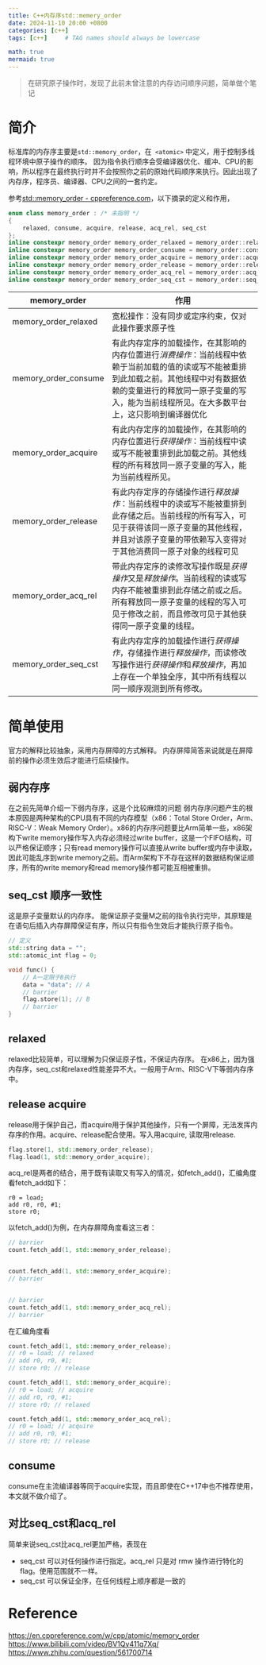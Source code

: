 ```yaml
---
title: C++内存序std::memery_order
date: 2024-11-10 20:00 +0800
categories: [c++]
tags: [c++]     # TAG names should always be lowercase

math: true
mermaid: true
---
```


> 在研究原子操作时，发现了此前未曾注意的内存访问顺序问题，简单做个笔记

# 简介
标准库的内存序主要是`std::memory_order`，在` <atomic>` 中定义，用于控制多线程环境中原子操作的顺序。
因为指令执行顺序会受编译器优化、缓冲、CPU的影响，所以程序在最终执行时并不会按照你之前的原始代码顺序来执行。因此出现了内存序，程序员、编译器、CPU之间的一套约定。

参考[std::memory_order - cppreference.com](https://zh.cppreference.com/w/cpp/atomic/memory_order)，以下摘录的定义和作用，

```c++
enum class memory_order : /* 未指明 */
{
    relaxed, consume, acquire, release, acq_rel, seq_cst
};
inline constexpr memory_order memory_order_relaxed = memory_order::relaxed;
inline constexpr memory_order memory_order_consume = memory_order::consume;
inline constexpr memory_order memory_order_acquire = memory_order::acquire;
inline constexpr memory_order memory_order_release = memory_order::release;
inline constexpr memory_order memory_order_acq_rel = memory_order::acq_rel;
inline constexpr memory_order memory_order_seq_cst = memory_order::seq_cst;
```

| memory_order | 作用 |
| ---------------------- | ------------------------------------------------------------ |
| memory_order_relaxed | 宽松操作：没有同步或定序约束，仅对此操作要求原子性 |
| memory_order_consume | 有此内存定序的加载操作，在其影响的内存位置进行*消费操作*：当前线程中依赖于当前加载的值的读或写不能被重排到此加载之前。其他线程中对有数据依赖的变量进行的释放同一原子变量的写入，能为当前线程所见。在大多数平台上，这只影响到编译器优化 |
| memory_order_acquire | 有此内存定序的加载操作，在其影响的内存位置进行*获得操作*：当前线程中读或写不能被重排到此加载之前。其他线程的所有释放同一原子变量的写入，能为当前线程所见。 |
| memory_order_release | 有此内存定序的存储操作进行*释放操作*：当前线程中的读或写不能被重排到此存储之后。当前线程的所有写入，可见于获得该同一原子变量的其他线程，并且对该原子变量的带依赖写入变得对于其他消费同一原子对象的线程可见 |
| memory_order_acq_rel | 带此内存定序的读修改写操作既是*获得操作*又是*释放操作*。当前线程的读或写内存不能被重排到此存储之前或之后。所有释放同一原子变量的线程的写入可见于修改之前，而且修改可见于其他获得同一原子变量的线程。 |
| memory_order_seq_cst | 有此内存定序的加载操作进行*获得操作*，存储操作进行*释放操作*，而读修改写操作进行*获得操作*和*释放操作*，再加上存在一个单独全序，其中所有线程以同一顺序观测到所有修改。 |

# 简单使用
官方的解释比较抽象，采用内存屏障的方式解释。
内存屏障简答来说就是在屏障前的操作必须生效后才能进行后续操作。
## 弱内存序
在之前先简单介绍一下弱内存序，这是个比较麻烦的问题
弱内存序问题产生的根本原因是两种架构的CPU具有不同的内存模型（x86：Total Store Order，Arm、RISC-V：Weak Memory Order）。x86的内存序问题要比Arm简单一些，x86架构下write memory操作写入内存必须经过write buffer，这是一个FIFO结构，可以严格保证顺序；只有read memory操作可以直接从write buffer或内存中读取，因此可能乱序到write memory之前。而Arm架构下不存在这样的数据结构保证顺序，所有的write memory和read memory操作都可能互相被重排。

## seq_cst 顺序一致性
这是原子变量默认的内存序。
能保证原子变量M之前的指令执行完毕，其原理是在语句后插入内存屏障保证有序，所以只有指令生效后才能执行原子指令。

```c++
// 定义
std::string data = "";
std::atomic_int flag = 0;

void func() {
    // A一定限于B执行
    data = "data"; // A
    // barrier
    flag.store(1); // B
    // barrier
}
```

## relaxed
relaxed比较简单，可以理解为只保证原子性，不保证内存序。
在x86上，因为强内存序，seq_cst和relaxed性能差异不大。一般用于Arm、RISC-V下等弱内存序中。

## release acquire
release用于保护自己，而acquire用于保护其他操作，只有一个屏障，无法发挥内存序的作用。acquire、release配合使用。写入用acquire, 读取用release.
```c++
flag.store(1, std::memory_order_release);
flag.load(1, std::memory_order_acquire);
```
acq_rel是两者的结合，用于既有读取又有写入的情况，如fetch_add()，汇编角度看fetch_add如下：
```assembly
r0 = load;
add r0, r0, #1;
store r0;
```

以fetch_add()为例，在内存屏障角度看这三者：
```c++
// barrier
count.fetch_add(1, std::memory_order_release);


count.fetch_add(1, std::memory_order_acquire);
// barrier


// barrier
count.fetch_add(1, std::memory_order_acq_rel);
// barrier
```
在汇编角度看
```c++
count.fetch_add(1, std::memory_order_release);
// r0 = load; // relaxed
// add r0, r0, #1;
// store r0; // release

count.fetch_add(1, std::memory_order_acquire);
// r0 = load; // acquire
// add r0, r0, #1;
// store r0; // relaxed

count.fetch_add(1, std::memory_order_acq_rel);
// r0 = load; // acquire
// add r0, r0, #1;
// store r0; // release
```

## consume

consume在主流编译器等同于acquire实现，而且即使在C++17中也不推荐使用，本文就不做介绍了。

## 对比seq_cst和acq_rel
简单来说seq_cst比acq_rel更加严格，表现在
* seq_cst 可以对任何操作进行指定。acq_rel 只是对 rmw 操作进行特化的 flag。使用范围就不一样。
* seq_cst 可以保证全序，在任何线程上顺序都是一致的

# Reference
https://en.cppreference.com/w/cpp/atomic/memory_order
https://www.bilibili.com/video/BV1Qy411q7Xq/
https://www.zhihu.com/question/561700714
